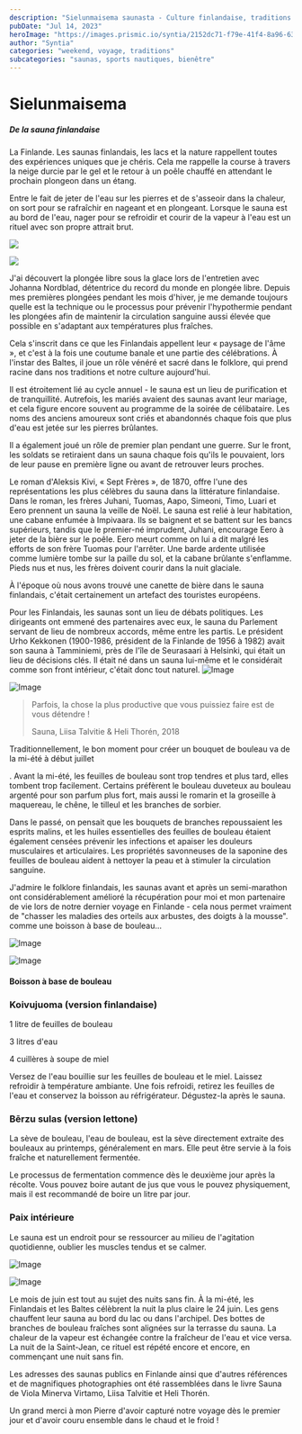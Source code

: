 ```yaml
---
description: "Sielunmaisema saunasta - Culture finlandaise, traditions et bien-être"
pubDate: "Jul 14, 2023"
heroImage: "https://images.prismic.io/syntia/2152dc71-f79e-41f4-8a96-632d979fa033_20230705_211309-1-1.webp?auto=compress,format"
author: "Syntia"
categories: "weekend, voyage, traditions"
subcategories: "saunas, sports nautiques, bienêtre"
---
```


# **Sielunmaisema**

##### **De la sauna finlandaise**

La Finlande. Les saunas finlandais, les lacs et la nature rappellent toutes des
expériences uniques que je chéris. Cela me rappelle la course à travers la neige
durcie par le gel et le retour à un poêle chauffé en attendant le prochain
plongeon dans un étang.

Entre le fait de jeter de l'eau sur les pierres et de s'asseoir dans la chaleur,
on sort pour se rafraîchir en nageant et en plongeant. Lorsque le sauna est au
bord de l'eau, nager pour se refroidir et courir de la vapeur à l'eau est un
rituel avec son propre attrait brut.

![](https://images.prismic.io/syntia/201c72bf-8ad2-4862-9b50-393b20f7c6b2_20230707_173501.webp?auto=compress,format)

![](https://images.prismic.io/syntia/d467cc0b-a96c-4547-8326-92da86d42e41_20230707_173627.webp?auto=compress,format)

J'ai découvert la plongée libre sous la glace lors de l'entretien avec Johanna
Nordblad, détentrice du record du monde en plongée libre. Depuis mes premières
plongées pendant les mois d'hiver, je me demande toujours quelle est la
technique ou le processus pour prévenir l'hypothermie pendant les plongées afin
de maintenir la circulation sanguine aussi élevée que possible en s'adaptant aux
températures plus fraîches.

Cela s'inscrit dans ce que les Finlandais appellent leur « paysage de l'âme »,
et c'est à la fois une coutume banale et une partie des célébrations. À l'instar
des Baltes, il joue un rôle vénéré et sacré dans le folklore, qui prend racine
dans nos traditions et notre culture aujourd'hui.

Il est étroitement lié au cycle annuel - le sauna est un lieu de purification et
de tranquillité. Autrefois, les mariés avaient des saunas avant leur mariage, et
cela figure encore souvent au programme de la soirée de célibataire. Les noms
des anciens amoureux sont criés et abandonnés chaque fois que plus d'eau est
jetée sur les pierres brûlantes.

Il a également joué un rôle de premier plan pendant une guerre. Sur le front,
les soldats se retiraient dans un sauna chaque fois qu'ils le pouvaient, lors de
leur pause en première ligne ou avant de retrouver leurs proches.

Le roman d'Aleksis Kivi, « Sept Frères », de 1870, offre l'une des
représentations les plus célèbres du sauna dans la littérature finlandaise. Dans
le roman, les frères Juhani, Tuomas, Aapo, Simeoni, Timo, Luari et Eero prennent
un sauna la veille de Noël. Le sauna est relié à leur habitation, une cabane
enfumée à Impivaara. Ils se baignent et se battent sur les bancs supérieurs,
tandis que le premier-né imprudent, Juhani, encourage Eero à jeter de la bière
sur le poêle. Eero meurt comme on lui a dit malgré les efforts de son frère
Tuomas pour l'arrêter. Une barde ardente utilisée comme lumière tombe sur la
paille du sol, et la cabane brûlante s'enflamme. Pieds nus et nus, les frères
doivent courir dans la nuit glaciale.

À l'époque où nous avons trouvé une canette de bière dans le sauna finlandais,
c'était certainement un artefact des touristes européens.

Pour les Finlandais, les saunas sont un lieu de débats politiques. Les
dirigeants ont emmené des partenaires avec eux, le sauna du Parlement servant de
lieu de nombreux accords, même entre les partis. Le président Urho Kekkonen
(1900-1986, président de la Finlande de 1956 à 1982) avait son sauna à
Tamminiemi, près de l'île de Seurasaari à Helsinki, qui était un lieu de
décisions clés. Il était né dans un sauna lui-même et le considérait comme son
front intérieur, c'était donc tout naturel.
![Image](https://images.prismic.io/syntia/2152dc71-f79e-41f4-8a96-632d979fa033_20230705_211309-1-1.webp?auto=compress,format)

![Image](https://images.prismic.io/syntia/b1dd0dce-6580-4a4a-a84e-ba7073c38c62_img_20230704_152617.webp?auto=compress,format)

> Parfois, la chose la plus productive que vous puissiez faire est de vous
> détendre !
>
> Sauna, Liisa Talvitie & Heli Thorén, 2018

Traditionnellement, le bon moment pour créer un bouquet de bouleau va de la
mi-été à début juillet

. Avant la mi-été, les feuilles de bouleau sont trop tendres et plus tard, elles
tombent trop facilement. Certains préfèrent le bouleau duveteux au bouleau
argenté pour son parfum plus fort, mais aussi le romarin et la groseille à
maquereau, le chêne, le tilleul et les branches de sorbier.

Dans le passé, on pensait que les bouquets de branches repoussaient les esprits
malins, et les huiles essentielles des feuilles de bouleau étaient également
censées prévenir les infections et apaiser les douleurs musculaires et
articulaires. Les propriétés savonneuses de la saponine des feuilles de bouleau
aident à nettoyer la peau et à stimuler la circulation sanguine.

J'admire le folklore finlandais, les saunas avant et après un semi-marathon ont
considérablement amélioré la récupération pour moi et mon partenaire de vie lors
de notre dernier voyage en Finlande - cela nous permet vraiment de "chasser les
maladies des orteils aux arbustes, des doigts à la mousse". comme une boisson à
base de bouleau...

![Image](https://images.prismic.io/syntia/fc772b25-6d33-4795-a9bf-8aead83d550d_img_20230708_173852_223.webp?auto=compress,format)

![Image](https://images.prismic.io/syntia/0b1f99e6-2d08-4979-b77d-a79916c4fbe0_IMG_20230708_104539_3.jpg?auto=compress,format)

#### **Boisson à base de bouleau**

### **Koivujuoma (version finlandaise)**

1 litre de feuilles de bouleau

3 litres d'eau

4 cuillères à soupe de miel

Versez de l'eau bouillie sur les feuilles de bouleau et le miel. Laissez
refroidir à température ambiante. Une fois refroidi, retirez les feuilles de
l'eau et conservez la boisson au réfrigérateur. Dégustez-la après le sauna.

### **Bērzu sulas (version lettone)**

La sève de bouleau, l'eau de bouleau, est la sève directement extraite des
bouleaux au printemps, généralement en mars. Elle peut être servie à la fois
fraîche et naturellement fermentée.

Le processus de fermentation commence dès le deuxième jour après la récolte.
Vous pouvez boire autant de jus que vous le pouvez physiquement, mais il est
recommandé de boire un litre par jour.

### **Paix intérieure**

Le sauna est un endroit pour se ressourcer au milieu de l'agitation quotidienne,
oublier les muscles tendus et se calmer.

![Image](https://images.prismic.io/syntia/2147ce47-df70-40e7-8483-ac5b0556dbc9_20230704_224756.jpg?auto=compress,format)

![Image](https://images.prismic.io/syntia/30e8568f-75ba-48a9-b46f-4794ee1606fa_20230704_230119.webp?auto=compress,format)

Le mois de juin est tout au sujet des nuits sans fin. À la mi-été, les
Finlandais et les Baltes célèbrent la nuit la plus claire le 24 juin. Les gens
chauffent leur sauna au bord du lac ou dans l'archipel. Des bottes de branches
de bouleau fraîches sont alignées sur la terrasse du sauna. La chaleur de la
vapeur est échangée contre la fraîcheur de l'eau et vice versa. La nuit de la
Saint-Jean, ce rituel est répété encore et encore, en commençant une nuit sans
fin.

Les adresses des saunas publics en Finlande ainsi que d'autres références et de
magnifiques photographies ont été rassemblées dans le livre Sauna de Viola
Minerva Virtamo, Liisa Talvitie et Heli Thorén.

Un grand merci à mon Pierre d'avoir capturé notre voyage dès le premier jour et
d'avoir couru ensemble dans le chaud et le froid !
